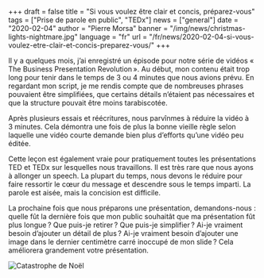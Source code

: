 +++
draft = false
title = "Si vous voulez être clair et concis, préparez-vous"
tags = ["Prise de parole en public", "TEDx"]
news = ["general"]
date = "2020-02-04"
author = "Pierre Morsa"
banner = "/img/news/christmas-lights-nightmare.jpg"
language = "fr"
url = "/fr/news/2020-02-04-si-vous-voulez-etre-clair-et-concis-preparez-vous/"
+++

Il y a quelques mois, j’ai enregistré un épisode pour notre série de vidéos « The Business Presentation Revolution ». Au début, mon contenu était trop long pour tenir dans le temps de 3 ou 4 minutes que nous avions prévu. En regardant mon script, je me rendis compte que de nombreuses phrases pouvaient être simplifiées, que certains détails n’étaient pas nécessaires et que la structure pouvait être moins tarabiscotée.

Après plusieurs essais et réécritures, nous parvînmes à réduire la vidéo à 3 minutes. Cela démontra une fois de plus la bonne vieille règle selon laquelle une vidéo courte demande bien plus d’efforts qu’une vidéo peu éditée.

Cette leçon est également vraie pour pratiquement toutes les présentations TED et TEDx sur lesquelles nous travaillons. Il est très rare que nous ayons à allonger un speech. La plupart du temps, nous devons le réduire pour faire ressortir le cœur du message et descendre sous le temps imparti. La parole est aisée, mais la concision est difficile.

La prochaine fois que nous préparons une présentation, demandons-nous : quelle fût la dernière fois que mon public souhaitât que ma présentation fût plus longue ? Que puis-je retirer ? Que puis-je simplifier ? Ai-je vraiment besoin d’ajouter un détail de plus ? Ai-je vraiment besoin d’ajouter une image dans le dernier centimètre carré inoccupé de mon slide ? Cela améliorera grandement votre présentation.

![Catastrophe de Noël](/img/news/christmas-lights-nightmare.jpg)
